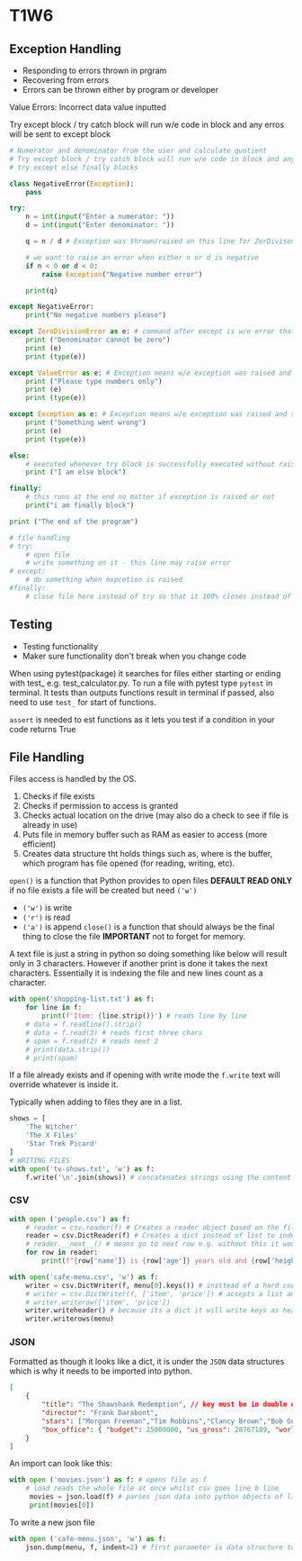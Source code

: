 # T1W6

## Exception Handling
* Responding to errors thrown in prgram
* Recovering from errors
* Errors can be thrown either by program or developer

Value Errors: Incorrect data value inputted

Try except block / try catch block will run w/e code in block and any erros will be sent to except block

```python
# Numerator and denominator from the user and calculate quotient
# Try except block / try catch block will run w/e code in block and any erros will be sent to except block
# try except else finally blocks

class NegativeError(Exception):
    pass

try:
    n = int(input("Enter a numerator: "))
    d = int(input("Enter denominator: "))

    q = n / d # Exception was thrown/raised on this line for ZerDivison Error

    # we want to raise an error when either n or d is negative
    if n < 0 or d < 0:
        raise Exception("Negative number error")

    print(q)

except NegativeError:
    print("No negative numbers please")

except ZeroDivisionError as e: # command after except is w/e error that will be accepted
    print ("Denominator cannot be zero")    
    print (e)
    print (type(e))

except ValueError as e: # Exception means w/e exception was raised and saved in variable e
    print ("Please type numbers only")    
    print (e)
    print (type(e))    

except Exception as e: # Exception means w/e exception was raised and saved in variable e
    print ("Something went wrong")    
    print (e)
    print (type(e))

else:
    # executed whenever try block is successfully executed without raising any exception
    print ("I am else block")

finally:
    # this runs at the end no matter if exception is raised or not
    print("i am finally block")

print ("The end of the program")

# file handling
# try:
    # open file
    # write something on it - this line may raise error
# except:
    # do something when expcetion is raised
#finally:
    # close file here instead of try so that it 100% closes instead of leaving open if expcetion is raised
```

## Testing
* Testing functionality
* Maker sure functionality don't break when you change code

When using pytest(package) it searches for files either starting or ending with test_ e.g. test_calculator.py. To run a file with pytest type `pytest` in terminal. It tests than outputs functions result in terminal if passed, also need to use `test_` for start of functions.

`assert` is needed to est functions as it lets you test if a condition in your code returns True

## File Handling

Files access is handled by the OS. 
1. Checks if file exists
2. Checks if permission to access is granted
3. Checks actual location on the drive (may also do a check to see if file is already in use)
4. Puts file in memory buffer such as RAM as easier to access (more efficient)
5. Creates data structure tht holds things such as, where is the buffer, which program has file opened (for reading, writing, etc).

`open()` is a function that Python provides to open files **DEFAULT READ ONLY** if no file exists a file will be created but need `('w')` 
* `('w')` is write
* `('r')` is read
* `('a')` is append
`close()` is a function that should always be the final thing to close the file 
**IMPORTANT** not to forget for memory.

A text file is just a string in python so doing something like below will result only in 3 characters. However if another print is done it takes the next characters. Essentially it is indexing the file and new lines count as a character.

```python
with open('shopping-list.txt') as f:
    for line in f:
        print(f'Item: {line.strip()}') # reads line by line
    # data = f.readline().strip()
    # data = f.read(3) # reads first three chars
    # spam = f.read(2) # reads next 2
    # print(data.strip())
    # print(spam)
```
If a file already exists and if opening with write mode the `f.write` text will override whatever is inside it.

Typically when adding to files they are in a list.

```python
shows = [
    'The Witcher'
    'The X Files'
    'Star Trek Picard'
]
# WRITING FILES
with open('tv-shows.txt', 'w') as f:
    f.write('\n'.join(shows)) # concatenates strings using the content in ''
```

### CSV 


```python
with open ('people.csv') as f:
    # reader = csv.reader(f) # Creates a reader object based on the file object and it is iterable
    reader = csv.DictReader(f) # Creates a dict instead of list to index for data as we ll as using top row for keywords
    # reader.__next__() # means go to next row e.g. without this it would include header row
    for row in reader:
        print(f"{row['name']} is {row['age']} years old and {row['height']} cm tall")
```


```python
with open('cafe-menu.csv', 'w') as f:
    writer = csv.DictWriter(f, menu[0].keys()) # insttead of a hard code list it accesses the [0] item and gets they .keys from there
    # writer = csv.DictWriter(f, ['item', 'price']) # accepts a list and writes it out as a CSV file | to ommit a column
    # writer.writerow(['item', 'price'])
    writer.writeheader() # because its a dict it will write keys as headers
    writer.writerows(menu)
```

### JSON

Formatted as though it looks like a dict, it is under the `JSON` data structures which is why it needs to be imported into python.
```json
[
    {
        "title": "The Shawshank Redemption", // key must be in double quotes
        "director": "Frank Darabont",
        "stars": ["Morgan Freeman","Tim Robbins","Clancy Brown","Bob Gunton"],
        "box_office": { "budget": 25000000, "us_gross": 28767189, "worldwide_gross": 28884504 }
    }
]
```

An import can look like this:
```python
with open ('movies.json') as f: # opens file as f
    # load reads the whole file at once whilst csv goes line b line
     movies = json.load(f) # parses json data into python objects of lists and dictionariees
     print(movies[0])
```

To write a new json file
```python
with open ('cafe-menu.json', 'w') as f:
    json.dump(menu, f, indent=2) # first parameter is data structure to file, second is where it goes since `f` is opened as **file** indent 
```

